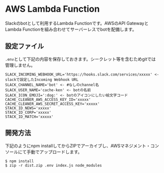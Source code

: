 AWS Lambda Function 
=============

Slackのbotとして利用するLambda Functionです。AWSのAPI GatewayとLambda Functionを組み合わせてサーバーレスでbotを配備します。

設定ファイル
--

`.env`として下記の内容を保存しておきます。シークレット等を含むためgitでは管理しません。

```
SLACK_INCOMING_WEBHOOK_URL='https://hooks.slack.com/services/xxxxx' <- slackで設定したIncoming Webhook URL
SLACK_CHANNEL_NAME='bot' <- #なしのchannel名
SLACK_USER_NAME='cache-ken' <- botの名前
SLACK_ICON_EMOJI=':dog:' <- botのアイコンにしたい絵文字コード
CACHE_CLEANER_AWS_ACCESS_KEY_ID='xxxxx'
CACHE_CLEANER_AWS_SECRET_ACCESS_KEY='xxxxx'
STACK_ID_NEWS='xxxxx'
STACK_ID_CORP='xxxxx'
STACK_ID_MATCH='xxxxx'
```

開発方法
--

下記のようにnpm installしてからZIPでアーカイブし、AWSマネジメント・コンソールにて手動でアップロードします。

```
$ npm install
$ zip -r dist.zip .env index.js node_modules
```
